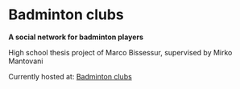 # Badminton clubs
**A social network for badminton players**

High school thesis project of Marco Bissessur, supervised by Mirko Mantovani

Currently hosted at:
[Badminton clubs](http://www.marcobissessur.it/badminton/webapp/index.php)
